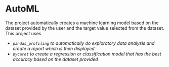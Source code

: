 # AutoML
The project automatically creates a machine learning model based on the dataset provided by the user and the target value selected from the dataset.
This project uses 
- *`pandas_profiling` to automatically do exploratory data analysis and create a report which is then displayed*
- *`pycaret` to create a regression or classification model that has the best accuracy based on the dataset provided*

